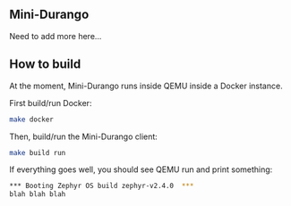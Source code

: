 ## Mini-Durango

Need to add more here...

## How to build

At the moment, Mini-Durango runs inside QEMU inside a Docker instance.

First build/run Docker:

``` bash
make docker
```

Then, build/run the Mini-Durango client:

``` bash
make build run
```

If everything goes well, you should see QEMU run and print something:

``` bash
*** Booting Zephyr OS build zephyr-v2.4.0  ***
blah blah blah
```
